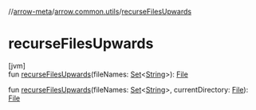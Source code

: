 //[arrow-meta](../../index.md)/[arrow.common.utils](index.md)/[recurseFilesUpwards](recurse-files-upwards.md)

# recurseFilesUpwards

[jvm]\
fun [recurseFilesUpwards](recurse-files-upwards.md)(fileNames: [Set](https://kotlinlang.org/api/latest/jvm/stdlib/kotlin.collections/-set/index.html)&lt;[String](https://kotlinlang.org/api/latest/jvm/stdlib/kotlin/-string/index.html)&gt;): [File](https://docs.oracle.com/javase/8/docs/api/java/io/File.html)

fun [recurseFilesUpwards](recurse-files-upwards.md)(fileNames: [Set](https://kotlinlang.org/api/latest/jvm/stdlib/kotlin.collections/-set/index.html)&lt;[String](https://kotlinlang.org/api/latest/jvm/stdlib/kotlin/-string/index.html)&gt;, currentDirectory: [File](https://docs.oracle.com/javase/8/docs/api/java/io/File.html)): [File](https://docs.oracle.com/javase/8/docs/api/java/io/File.html)

